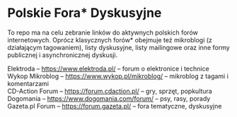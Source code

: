 # Polskie Fora* Dyskusyjne

To repo ma na celu zebranie linków do aktywnych polskich forów internetowych. Oprócz klasycznych forów* obejmuje też mikroblogi (z działającym tagowaniem), listy dyskusyjne, listy mailingowe oraz inne formy publicznej i asynchronicznej dyskusji.

Elektroda – https://www.elektroda.pl/ – forum o elektronice i technice  
Wykop Mikroblog – https://www.wykop.pl/mikroblog/ – mikroblog z tagami i komentarzami  
CD-Action Forum – https://forum.cdaction.pl/ – gry, sprzęt, popkultura  
Dogomania – https://www.dogomania.com/forum/ – psy, rasy, porady  
Gazeta.pl Forum – https://forum.gazeta.pl/ – fora tematyczne, dyskusyjne  
